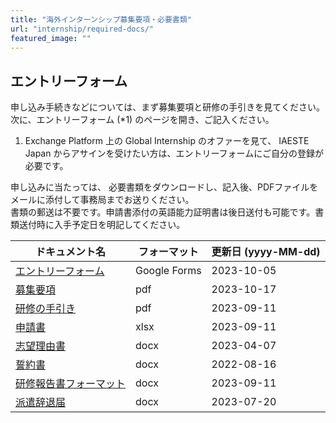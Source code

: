 ```yaml
---
title: "海外インターンシップ募集要項・必要書類"
url: "internship/required-docs/"
featured_image: ""
---
```


## エントリーフォーム

申し込み手続きなどについては、まず募集要項と研修の手引きを見てください。  
次に、エントリーフォーム (*1) のページを開き、ご記入ください。

1. Exchange Platform 上の Global Internship のオファーを見て、 IAESTE Japan からアサインを受けたい方は、エントリーフォームにご自分の登録が必要です。

申し込みに当たっては、 必要書類をダウンロードし、記入後、PDFファイルをメールに添付して事務局までお送りください。  
書類の郵送は不要です。申請書添付の英語能力証明書は後日送付も可能です。書類送付時に入手予定日を明記してください。

| ドキュメント名 | フォーマット | 更新日 (yyyy-MM-dd) |
| --------- | -------- | ------------------ |
| [エントリーフォーム](https://docs.google.com/forms/d/e/1FAIpQLSfGxklObPK3CPZNiYktDHGFyZEB8YV2Iw0AIViYIsO4Q4Vmfw/viewform) | Google Forms | 2023-10-05 |
| [募集要項](/files/internship/required-docs/application-guidelines-fy2024-ja-v20231017.pdf) | pdf | 2023-10-17 |
| [研修の手引き](/files/internship/required-docs/internship-dispatch-guidance-fy2024-ja-v20230828.pdf) | pdf | 2023-09-11 |
| [申請書](/files/internship/required-docs/application-form-fy2024-ja-v20230828.xlsx)          | xlsx | 2023-09-11 |
| [志望理由書](/files/internship/required-docs/statement-of-purpose-v20230407.docx)             | docx | 2023-04-07 |
| [誓約書](/files/internship/required-docs/pledge-ja-v20220816.docx)                           | docx | 2022-08-16 |
| [研修報告書フォーマット](/files/internship/required-docs/internship-report-format-v20230828.docx) | docx | 2023-09-11 |
| [派遣辞退届](/files/internship/required-docs/withdrawal-notice-ja-v20230720.doc)              | docx | 2023-07-20 |

